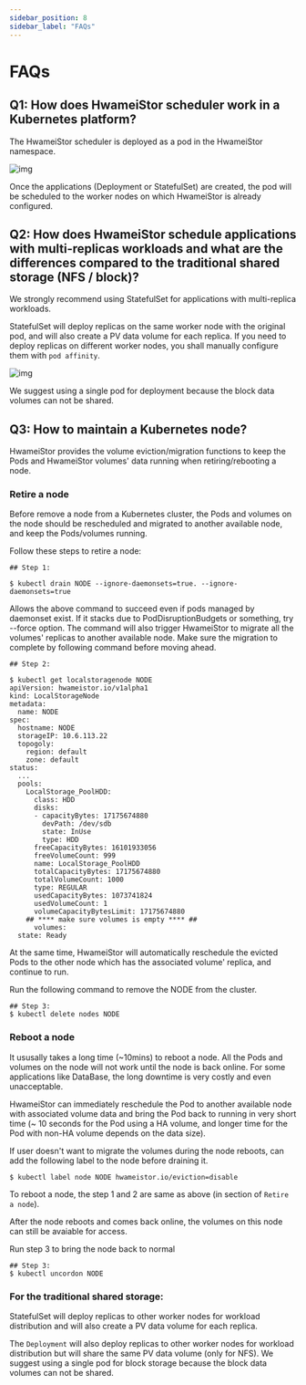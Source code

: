 ```yaml
---
sidebar_position: 8
sidebar_label: "FAQs"
---
```


# FAQs

## Q1: How does HwameiStor scheduler work in a Kubernetes platform? 

The HwameiStor scheduler is deployed as a pod in the HwameiStor namespace.

![img](img/clip_image002.png)

Once the applications (Deployment or StatefulSet) are created, the pod will be scheduled to the worker nodes on which HwameiStor is already configured.

## Q2: How does HwameiStor schedule applications with multi-replicas workloads and what are the differences compared to the traditional shared storage (NFS / block)?

We strongly recommend using StatefulSet for applications with multi-replica workloads.

StatefulSet will deploy replicas on the same worker node with the original pod, and will also create a PV data volume for each replica. If you need to deploy replicas on different worker nodes, you shall manually configure them with `pod affinity`.

![img](img/clip_image004.png)

We suggest using a single pod for deployment because the block data volumes can not be shared.

## Q3: How to maintain a Kubernetes node?

HwameiStor provides the volume eviction/migration functions to keep the Pods and HwameiStor volumes' data running when retiring/rebooting a node.

### Retire a node

Before remove a node from a Kubernetes cluster, the Pods and volumes on the node should be rescheduled and migrated to another available node, and keep the Pods/volumes running.

Follow these steps to retire a node:

```
## Step 1:

$ kubectl drain NODE --ignore-daemonsets=true. --ignore-daemonsets=true
```

Allows the above command to succeed even if pods managed by daemonset exist. 
If it stacks due to PodDisruptionBudgets or something, try --force option.
The command will also trigger HwameiStor to migrate all the volumes' replicas to another available node. Make sure the migration to complete by following command before moving ahead.

```
## Step 2:

$ kubectl get localstoragenode NODE
apiVersion: hwameistor.io/v1alpha1
kind: LocalStorageNode
metadata:
  name: NODE
spec:
  hostname: NODE
  storageIP: 10.6.113.22
  topogoly:
    region: default
    zone: default
status:
  ...
  pools:
    LocalStorage_PoolHDD:
      class: HDD
      disks:
      - capacityBytes: 17175674880
        devPath: /dev/sdb
        state: InUse
        type: HDD
      freeCapacityBytes: 16101933056
      freeVolumeCount: 999
      name: LocalStorage_PoolHDD
      totalCapacityBytes: 17175674880
      totalVolumeCount: 1000
      type: REGULAR
      usedCapacityBytes: 1073741824
      usedVolumeCount: 1
      volumeCapacityBytesLimit: 17175674880
    ## **** make sure volumes is empty **** ##
      volumes:  
  state: Ready
```

At the same time, HwameiStor will automatically reschedule the evicted Pods to the other node which has the associated volume' replica, and continue to run.

Run the following command to remove the NODE from the cluster.

```
## Step 3:
$ kubectl delete nodes NODE
```

### Reboot a node

It ususally takes a long time (~10mins) to reboot a node. All the Pods and volumes on the node will not work until the node is back online. For some applications like DataBase, the long downtime is very costly and even unacceptable.

HwameiStor can immediately reschedule the Pod to another available node with associated volume data and bring the Pod back to running in very short time (~ 10 seconds for the Pod using a HA volume, and longer time for the Pod with non-HA volume depends on the data size).

If user doesn't want to migrate the volumes during the node reboots, can add the following label to the node before draining it.

```
$ kubectl label node NODE hwameistor.io/eviction=disable
```

To reboot a node, the step 1 and 2 are same as above (in section of `Retire a node`). 

After the node reboots and comes back online, the volumes on this node can still be avaiable for access.

Run step 3 to bring the node back to normal
```
## Step 3:
$ kubectl uncordon NODE
```


### For the traditional shared storage:

StatefulSet will deploy replicas to other worker nodes for workload distribution and will also create a PV data volume for each replica.

The `Deployment` will also deploy replicas to other worker nodes for workload distribution but will share the same PV data volume (only for NFS). We suggest using a single pod for block storage because the block data volumes can not be shared.
